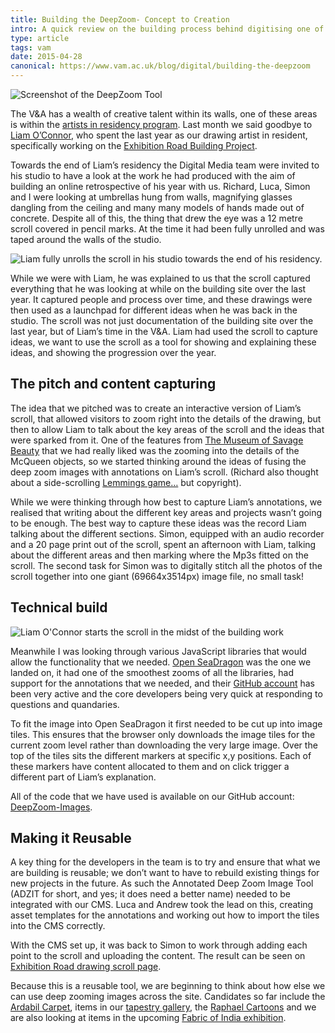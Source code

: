 ```yaml
---
title: Building the DeepZoom- Concept to Creation
intro: A quick review on the building process behind digitising one of the artist in residence's work at the V&A
type: article
tags: vam
date: 2015-04-28
canonical: https://www.vam.ac.uk/blog/digital/building-the-deepzoom
---
```


![Screenshot of the DeepZoom Tool](/_assets/img/blog/2015/deepzoom-header.jpg)

The V&A has a wealth of creative talent within its walls, one of these areas is within the [artists in residency program](http://www.vam.ac.uk/page/m/museum-residency-programme/). Last month we said goodbye to [Liam O’Connor](http://www.vam.ac.uk/content/articles/e/exhibition-road-drawing-resident-liam-oconnor/), who spent the last year as our drawing artist in resident, specifically working on the [Exhibition Road Building Project](http://www.vam.ac.uk/page/e/exhibition-road-building-project/).

Towards the end of Liam’s residency the Digital Media team were invited to his studio to have a look at the work he had produced with the aim of building an online retrospective of his year with us. Richard, Luca, Simon and I were looking at umbrellas hung from walls, magnifying glasses dangling from the ceiling and many many models of hands made out of concrete. Despite all of this, the thing that drew the eye was a 12 metre scroll covered in pencil marks. At the time it had been fully unrolled and was taped around the walls of the studio.

![Liam fully unrolls the scroll in his studio towards the end of his residency.](/_assets/img/blog/2015/deepzoom-liam.jpg)

While we were with Liam, he was explained to us that the scroll captured everything that he was looking at while on the building site over the last year. It captured people and process over time, and these drawings were then used as a launchpad for different ideas when he was back in the studio. The scroll was not just documentation of the building site over the last year, but of Liam’s time in the V&A. Liam had used the scroll to capture ideas, we want to use the scroll as a tool for showing and explaining these ideas, and showing the progression over the year.

## The pitch and content capturing

The idea that we pitched was to create an interactive version of Liam’s scroll, that allowed visitors to zoom right into the details of the drawing, but then to allow Liam to talk about the key areas of the scroll and the ideas that were sparked from it. One of the features from [The Museum of Savage Beauty](http://www.vam.ac.uk/museumofsavagebeauty/) that we had really liked was the zooming into the details of the McQueen objects, so we started thinking around the ideas of fusing the deep zoom images with annotations on Liam’s scroll. (Richard also thought about a side-scrolling [Lemmings game…](http://cdn.duelinganalogs.com/wp-content/uploads/2013/05/lemmings-animated.gif) but copyright).

While we were thinking through how best to capture Liam’s annotations, we realised that writing about the different key areas and projects wasn’t going to be enough. The best way to capture these ideas was the record Liam talking about the different sections. Simon, equipped with an audio recorder and a 20 page print out of the scroll, spent an afternoon with Liam, talking about the different areas and then marking where the Mp3s fitted on the scroll. The second task for Simon was to digitally stitch all the photos of the scroll together into one giant (69664x3514px) image file, no small task!

## Technical build

![Liam O'Connor starts the scroll in the midst of the building work](/_assets/img/blog/2015/deepzoom-liam-working.jpg)

Meanwhile I was looking through various JavaScript libraries that would allow the functionality that we needed. [Open SeaDragon](https://openseadragon.github.io/) was the one we landed on, it had one of the smoothest zooms of all the libraries, had support for the annotations that we needed, and their [GitHub account](https://github.com/openseadragon/openseadragon) has been very active and the core developers being very quick at responding to questions and quandaries.

To fit the image into Open SeaDragon it first needed to be cut up into image tiles. This ensures that the browser only downloads the image tiles for the current zoom level rather than downloading the very large image. Over the top of the tiles sits the different markers at specific x,y positions. Each of these markers have content allocated to them and on click trigger a different part of Liam’s explanation.

All of the code that we have used is available on our GitHub account: [DeepZoom-Images](https://github.com/vanda/deepzoom-images).

## Making it Reusable

A key thing for the developers in the team is to try and ensure that what we are building is reusable; we don’t want to have to rebuild existing things for new projects in the future. As such the Annotated Deep Zoom Image Tool (ADZIT for short, and yes; it does need a better name) needed to be integrated with our CMS. Luca and Andrew took the lead on this, creating asset templates for the annotations and working out how to import the tiles into the CMS correctly.

With the CMS set up, it was back to Simon to work through adding each point to the scroll and uploading the content. The result can be seen on [Exhibition Road drawing scroll page](http://www.vam.ac.uk/content/articles/i/exhibition-road-drawing-scroll/).

Because this is a reusable tool, we are beginning to think about how else we can use deep zooming images across the site. Candidates so far include the [Ardabil Carpet](http://collections.vam.ac.uk/item/O54307/the-ardabil-carpet-carpet-unknown/), items in our [tapestry gallery](http://www.vam.ac.uk/page/t/tapestry-galleries/), the [Raphael Cartoons](http://www.vam.ac.uk/page/r/raphael-cartoons/) and we are also looking at items in the upcoming [Fabric of India exhibition](http://www.vam.ac.uk/content/exhibitions/the-fabric-of-india/).
